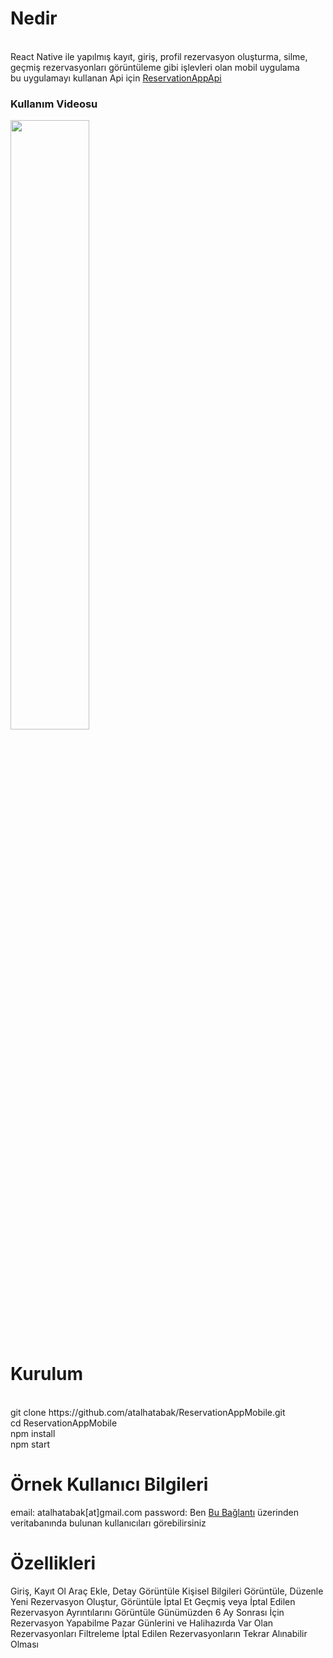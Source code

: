 <h1>Nedir</h1><br>
React Native ile yapılmış kayıt, giriş, profil rezervasyon oluşturma, silme, geçmiş rezervasyonları görüntüleme gibi işlevleri olan mobil uygulama<br>
bu uygulamayı kullanan Api için <a href="https://github.com/atalhatabak/ReservationAppApi">ReservationAppApi</a><br>

<h3>Kullanım Videosu</h3>
<a href="https://www.youtube.com/watch?v=keHCc-PwydE"><img src="https://i.ytimg.com/vi/keHCc-PwydE/maxresdefault.jpg" width="50%"></a><br>

<h1>Kurulum</h1><br>
git clone https://github.com/atalhatabak/ReservationAppMobile.git <br>
cd ReservationAppMobile <br>
npm install <br>
npm start

<h1>Örnek Kullanıcı Bilgileri</h1>
email: atalhatabak[at]gmail.com
password: Ben
<a href="https://github.com/atalhatabak/ReservationAppApi/blob/main/database/seeders/UserSeeder.php">Bu Bağlantı</a> üzerinden veritabanında bulunan kullanıcıları görebilirsiniz

<h1>Özellikleri</h1>
Giriş, Kayıt Ol
Araç Ekle, Detay Görüntüle
Kişisel Bilgileri Görüntüle, Düzenle
Yeni Rezervasyon Oluştur, Görüntüle İptal Et
Geçmiş veya İptal Edilen Rezervasyon Ayrıntılarını Görüntüle
Günümüzden 6 Ay Sonrası İçin Rezervasyon Yapabilme
Pazar Günlerini ve Halihazırda Var Olan Rezervasyonları Filtreleme
İptal Edilen Rezervasyonların Tekrar Alınabilir Olması
